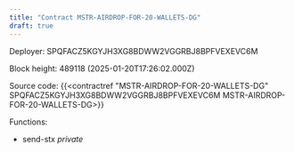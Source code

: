 ```yaml
---
title: "Contract MSTR-AIRDROP-FOR-20-WALLETS-DG"
draft: true
---
```

Deployer: SPQFACZ5KGYJH3XG8BDWW2VGGRBJ8BPFVEXEVC6M


 



Block height: 489118 (2025-01-20T17:26:02.000Z)

Source code: {{<contractref "MSTR-AIRDROP-FOR-20-WALLETS-DG" SPQFACZ5KGYJH3XG8BDWW2VGGRBJ8BPFVEXEVC6M MSTR-AIRDROP-FOR-20-WALLETS-DG>}}

Functions:

* send-stx _private_

